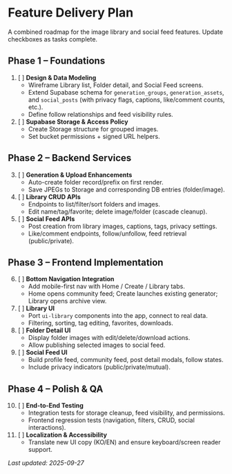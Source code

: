 # Feature Delivery Plan

A combined roadmap for the image library and social feed features. Update checkboxes as tasks complete.

## Phase 1 – Foundations
1. [ ] **Design & Data Modeling**
   - Wireframe Library list, Folder detail, and Social Feed screens.
   - Extend Supabase schema for `generation_groups`, `generation_assets`, and `social_posts` (with privacy flags, captions, like/comment counts, etc.).
   - Define follow relationships and feed visibility rules.
2. [ ] **Supabase Storage & Access Policy**
   - Create Storage structure for grouped images.
   - Set bucket permissions + signed URL helpers.

## Phase 2 – Backend Services
3. [ ] **Generation & Upload Enhancements**
   - Auto-create folder record/prefix on first render.
   - Save JPEGs to Storage and corresponding DB entries (folder/image).
4. [ ] **Library CRUD APIs**
   - Endpoints to list/filter/sort folders and images.
   - Edit name/tag/favorite; delete image/folder (cascade cleanup).
5. [ ] **Social Feed APIs**
   - Post creation from library images, captions, tags, privacy settings.
   - Like/comment endpoints, follow/unfollow, feed retrieval (public/private).

## Phase 3 – Frontend Implementation
6. [ ] **Bottom Navigation Integration**
   - Add mobile-first nav with Home / Create / Library tabs.
   - Home opens community feed; Create launches existing generator; Library opens archive view.
7. [ ] **Library UI**
   - Port `ui-library` components into the app, connect to real data.
   - Filtering, sorting, tag editing, favorites, downloads.
8. [ ] **Folder Detail UI**
   - Display folder images with edit/delete/download actions.
   - Allow publishing selected images to social feed.
9. [ ] **Social Feed UI**
   - Build profile feed, community feed, post detail modals, follow states.
   - Include privacy indicators (public/private/mutual).

## Phase 4 – Polish & QA
10. [ ] **End-to-End Testing**
    - Integration tests for storage cleanup, feed visibility, and permissions.
    - Frontend regression tests (navigation, filters, CRUD, social interactions).
11. [ ] **Localization & Accessibility**
    - Translate new UI copy (KO/EN) and ensure keyboard/screen reader support.

_Last updated: 2025-09-27_
